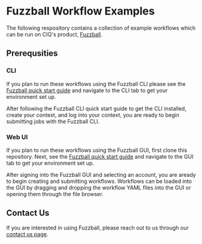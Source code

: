 # Fuzzball Workflow Examples

The following respository contains a collection of example workflows which can
be run on CIQ's product, [Fuzzball](https://ciq.com/products/fuzzball/).

## Prerequsities

<!--
#TODO: Add links to quick CLI and GUI start guides.
-->

### CLI

If you plan to run these workflows using the Fuzzball CLI please see the
[Fuzzball quick start guide](https://integration.ciq.dev/docs/user-guide/quick-start/)
and navigate to the CLI tab to get your environment set up.

After following the Fuzzball CLI quick start guide to get the CLI installed,
create your context, and log into your context, you are ready to begin
submitting jobs with the Fuzzball CLI.

### Web UI

If you plan to run these workflows using the Fuzzball GUI, first clone this
repository. Next, see the
[Fuzzball quick start guide](https://integration.ciq.dev/docs/user-guide/quick-start/)
and navigate to the GUI tab to get your environment set up.

After signing into the Fuzzball GUI and selecting an account, you are aready to
begin creating and submitting workflows. Workflows can be loaded into the GUI
by dragging and dropping the workflow YAML files into the GUI or opening them
through the file browser.

## Contact Us

If you are interested in using Fuzzball, please reach out to us through our
[contact us page](https://ciq.com/company/contact-us/).
